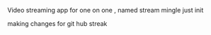 Video streaming app for one on one , named stream mingle just init

making changes for git hub streak